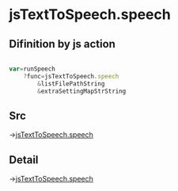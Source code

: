 # jsTextToSpeech.speech

## Difinition by js action

```js.js

var=runSpeech
	?func=jsTextToSpeech.speech
		&listFilePathString
		&extraSettingMapStrString
```

## Src

->[jsTextToSpeech.speech](https://github.com/puutaro/CommandClick/blob/master/app/src/main/java/com/puutaro/commandclick/fragment_lib/terminal_fragment/js_interface/JsTextToSpeech.kt#L20)

## Detail

->[jsTextToSpeech.speech](https://github.com/puutaro/CommandClick/blob/master/md/developer/js_interface/details/JsTextToSpeech/speech.md)
